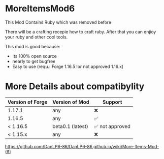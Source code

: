 # MoreItemsMod6
This Mod Contains Ruby which was removed before


There will be a crafting recepie how to craft ruby. After that you can enjioy your ruby and other cool tools.


This mod is good because:
- Its 100% open source
- nearly to get bugfree
- Easy to use (requ.: Forge 1.16.5 !or not approved 1.16.x)

# More Details about compatibylity

| Version of Forge | Version of Mod   | Support         |
| ---------------- | ---------------- | --------------- |
| 1.17.1           | any              | :x:             |
| 1.16.5           | any              | ✅              |
| < 1.16.5         | beta0.1 (latest) | ✅ not approved |
| < 1.15.x         | any              | :x:             |

https://github.com/DanLP6-86/DanLP6-86.github.io/wiki/More-Items-Mod-(6)
